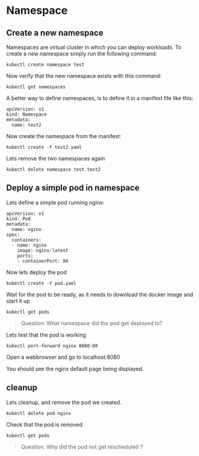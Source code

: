 # Namespace

## Create a new namespace
Namespaces are virtual cluster in which you can deploy workloads. To create a new namespace simply run the following command:
```
kubectl create namespace test
```
Now verify that the new namespace exists with this command:
```
kubectl get namespaces
```

A better way to define namespaces, is to define it in a manifest file like this:
```
apiVersion: v1
kind: Namespace
metadata:
  name: test2
```
Now create the namespace from the manifest:
```
kubectl create -f test2.yaml
```

Lets remove the two namespaces again
```
kubectl delete namespace test test2
```
## Deploy a simple pod in namespace
Lets define a simple pod running nginx:
```
apiVersion: v1
kind: Pod
metadata:
  name: nginx
spec:
  containers:
  - name: nginx
    image: nginx:latest
    ports:
    - containerPort: 80
```
Now lets deploy the pod
```
kubectl create -f pod.yaml
```
Wait for the pod to be ready, as it needs to download the docker image and start it up
```
kubectl get pods
```
> Question: What namespace did the pod get deployed to?

Lets test that the pod is working
```
kubectl port-forward nginx 8080:80
```
Open a webbrowser and go to localhost:8080

You should see the nginx default page being displayed.


## cleanup
Lets cleanup, and remove the pod we created.
```
kubectl delete pod nginx
```
Check that the pod is removed
```
kubectl get pods
```

> Question: Why did the pod not get rescheduled ?
